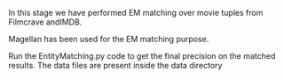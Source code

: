 In this stage we have performed EM matching over movie tuples from Filmcrave andIMDB.

Magellan has been used for the EM matching purpose.

Run the EntityMatching.py code to get the final precision on the matched results. The data files are present inside the data directory
